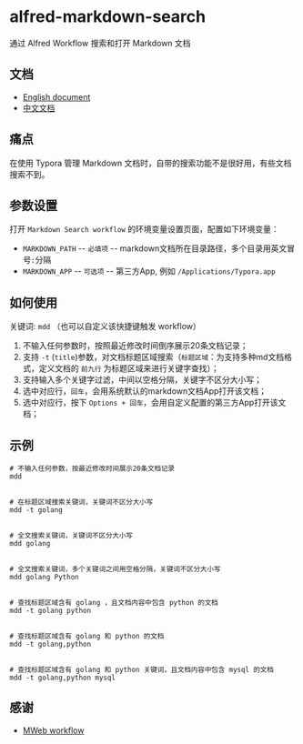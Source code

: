 # alfred-markdown-search

通过 Alfred Workflow 搜索和打开 Markdown 文档

## 文档

* [English document](REAMDME.md)
* [中文文档](README_ZH.md)


## 痛点

在使用 Typora 管理 Markdown 文档时，自带的搜索功能不是很好用，有些文档搜索不到。


## 参数设置

打开 `Markdown Search workflow` 的环境变量设置页面，配置如下环境变量：

* `MARKDOWN_PATH` -- `必填项` -- markdown文档所在目录路径，多个目录用英文冒号`:`分隔
* `MARKDOWN_APP` -- `可选项` -- 第三方App, 例如 `/Applications/Typora.app`

## 如何使用

关键词: `mdd` （也可以自定义该快捷键触发 workflow）

1. 不输入任何参数时，按照最近修改时间倒序展示20条文档记录；
2. 支持 `-t` (`title`)参数，对文档标题区域搜索（`标题区域`：为支持多种md文档格式，定义文档的 `前九行` 为标题区域来进行关键字查找）；
3. 支持输入多个关键字过滤，中间以空格分隔，关键字不区分大小写；
4. 选中对应行，`回车`，会用系统默认的markdown文档App打开该文档；
5. 选中对应行，按下 `Options + 回车`，会用自定义配置的第三方App打开该文档；


## 示例

```
# 不输入任何参数，按最近修改时间展示20条文档记录
mdd


# 在标题区域搜索关键词，关键词不区分大小写
mdd -t golang


# 全文搜索关键词，关键词不区分大小写
mdd golang


# 全文搜索关键词，多个关键词之间用空格分隔，关键词不区分大小写
mdd golang Python


# 查找标题区域含有 golang ，且文档内容中包含 python 的文档
mdd -t golang python


# 查找标题区域含有 golang 和 python 的文档
mdd -t golang,python


# 查找标题区域含有 golang 和 python 关键词，且文档内容中包含 mysql 的文档
mdd -t golang,python mysql
```


## 感谢

* [MWeb workflow](https://github.com/tianhao/alfred-mweb-workflow)
